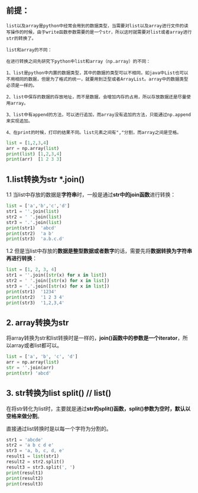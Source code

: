## 前提：
```
list以及array是python中经常会用到的数据类型，当需要对list以及array进行文件的读写操作的时候，由于write函数参数需要的是一个str，所以这时就需要对list或者array进行str的转换了。

list和array的不同：

在进行转换之间先研究下python中list和array（np.array）的不同：

1、list是python中内置的数据类型，其中的数据的类型可以不相同，如java中List也可以不用相同的数据，但是为了格式的统一，就要用到泛型或者ArrayList。array中的数据类型必须是一样的。

2、list中保存的数据的存放地址，而不是数据，会增加内存的占用，所以存放数据还是尽量使用array。

3、list中有append的方法，可以进行追加，而array没有追加的方法，只能通过np.append来实现追加。

4、在print的时候，打印的结果不同。list元素之间有","分割，而array之间是空格。
```
```python
list = [1,2,3,4]
arr = np.array(list)
print(list) [1,2,3,4]
print(arr)  [1 2 3 3]

```
## 1.list转换为str  ***.join()**

1.1 当list中存放的数据是**字符串**时，一般是通过**str中的join函数**进行转换：

```python
list = ['a','b','c','d']
str1 = ''.join(list)
str2 = ' '.join(list)
str3 = '.'.join(list)
print(str1)  'abcd'
print(str2)  'a b'
print(str3)  'a.b.c.d'
```

1.2 但是当list中存放的**数据是整型数据或者数字**的话，需要先将**数据转换为字符串再进行转换**：

```python
list = [1, 2, 3, 4]
str1 = ''.join([str(x) for x in list])
str2 = ' '.join([str(x) for x in list])
str3 = '.'.join([str(x) for x in list])
print(str1)  '1234'
print(str2)  '1 2 3 4'
print(str3)  '1,2,3,4'
```

## 2. array转换为str

将array转换为str和list转换时是一样的，**join()函数中的参数是一个iterator**，所以array或者list都可以。

```python
list = ['a', 'b', 'c', 'd']
arr = np.array(list)
str = ''.join(arr)
print(str) 'abcd'
```

## 3. str转换为list **split() // list()**
在将str转化为list时，主要就是通过**str的split()函数，split()参数为空时，默认以空格来做分割**。

直接通过list转换时是以每一个字符为分割的。

```python
str1 = 'abcde'
str2 = 'a b c d e'
str3 = 'a, b, c, d, e'
result1 = list(str1)
result2 = str2.split()
result3 = str3.split(', ')
print(result1)
print(result2)
print(result3)

```
